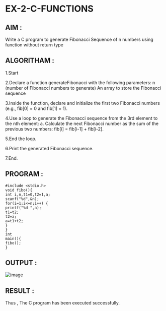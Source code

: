 # EX-2-C-FUNCTIONS
## AIM :
Write a C program to generate Fibonacci Sequence of n numbers using
function without return type 
## ALGORITHAM :
1.Start

2.Declare a function generateFibonacci with the following parameters:
n (number of Fibonacci numbers to generate)
An array to store the Fibonacci sequence

3.Inside the function, declare and initialize the first two Fibonacci numbers (e.g., fib[0] = 0 and fib[1] = 1).

4.Use a loop to generate the Fibonacci sequence from the 3rd element to the nth element:
a. Calculate the next Fibonacci number as the sum of the previous two numbers: fib[i] = fib[i-1] + fib[i-2].

5.End the loop.

6.Print the generated Fibonacci sequence.

7.End.
## PROGRAM :
```
#include <stdio.h>
void fibo(){
int i,n,t1=0,t2=1,a;
scanf("%d",&n);
for(i=1;i<=n;i++) {
printf("%d ",a);
t1=t2;
t2=a;
a=t1+t2;
}
}
int
main(){
fibo();
}
```
## OUTPUT :
![image](https://github.com/Niroshassithanathan/EX-2-C-FUNCTIONS/assets/121418437/b580c160-764d-4e11-b10e-daac25241e97)

## RESULT :
Thus , The C program has been  executed successfully.
